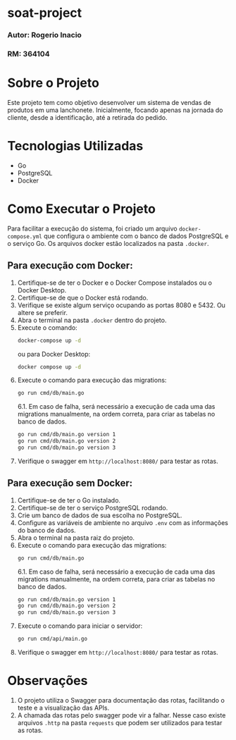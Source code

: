 # soat-project

### Autor: Rogerio Inacio
### RM: 364104

# Sobre o Projeto
Este projeto tem como objetivo desenvolver um sistema de vendas de produtos em uma lanchonete. Inicialmente, focando apenas na jornada do cliente, desde a identificação, até a retirada do pedido.

# Tecnologias Utilizadas
- Go
- PostgreSQL
- Docker

# Como Executar o Projeto
Para facilitar a execução do sistema, foi criado um arquivo `docker-compose.yml` que configura o ambiente com o banco de dados PostgreSQL e o serviço Go.
Os arquivos docker estão localizados na pasta `.docker`.

## Para execução com Docker:
1. Certifique-se de ter o Docker e o Docker Compose instalados ou o Docker Desktop.
2. Certifique-se de que o Docker está rodando.
3. Verifique se existe algum serviço ocupando as portas 8080 e 5432. Ou altere se preferir.
4. Abra o terminal na pasta `.docker` dentro do projeto.
5. Execute o comando:
   ```bash
   docker-compose up -d
   ```
    ou para Docker Desktop:
    ```bash
    docker compose up -d
    ```
6. Execute o comando para execução das migrations:
   ```bash
   go run cmd/db/main.go
   ```
   6.1. Em caso de falha, será necessário a execução de cada uma das migrations manualmente, na ordem correta, para criar as tabelas no banco de dados.
   ```bash
   go run cmd/db/main.go version 1
   go run cmd/db/main.go version 2
   go run cmd/db/main.go version 3
    ```
7. Verifique o swagger em `http://localhost:8080/` para testar as rotas.

## Para execução sem Docker:
1. Certifique-se de ter o Go instalado.
2. Certifique-se de ter o serviço PostgreSQL rodando.
3. Crie um banco de dados de sua escolha no PostgreSQL.
4. Configure as variáveis de ambiente no arquivo `.env` com as informações do banco de dados.
5. Abra o terminal na pasta raiz do projeto.
6. Execute o comando para execução das migrations:
   ```bash
   go run cmd/db/main.go
   ```
   6.1. Em caso de falha, será necessário a execução de cada uma das migrations manualmente, na ordem correta, para criar as tabelas no banco de dados.
   ```bash
   go run cmd/db/main.go version 1
   go run cmd/db/main.go version 2
   go run cmd/db/main.go version 3
   ```
7. Execute o comando para iniciar o servidor:
   ```bash
   go run cmd/api/main.go
   ```
8. Verifique o swagger em `http://localhost:8080/` para testar as rotas.

# Observações
1. O projeto utiliza o Swagger para documentação das rotas, facilitando o teste e a visualização das APIs.
2. A chamada das rotas pelo swagger pode vir a falhar. Nesse caso existe arquivos `.http` na pasta `requests` que podem ser utilizados para testar as rotas.